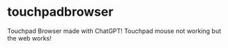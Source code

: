 # touchpadbrowser
Touchpad Browser made with ChatGPT!  Touchpad mouse not working but the web works! 

